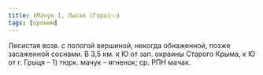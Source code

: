 ```yaml
---
title: ⦗Мачук I, Лысая [Гора]⒯⦘
tags: [ороним]
---
```


Лесистая возв. с пологой вершиной, некогда обнаженной, позже засаженной соснами.
В 3,5 км. к Ю от зап. окраины Старого Крыма, к Ю от г. Грыця – 1) тюрк. мачук –
ягненок; ср. РПН мачак.
